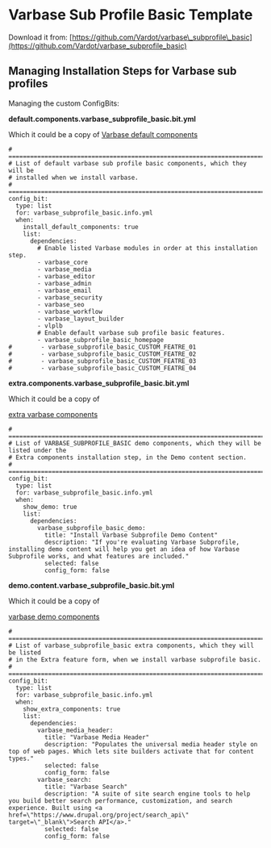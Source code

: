 # Varbase Sub Profile Basic Template

Download it from: [https://github.com/Vardot/varbase\_subprofile\_basic](https://github.com/Vardot/varbase_subprofile_basic)

## Managing Installation Steps for Varbase sub profiles

Managing the custom ConfigBits:

**default.components.varbase\_subprofile\_basic.bit.yml**

Which it could be a copy of [Varbase default components](https://github.com/Vardot/varbase/blob/9.0.x/configbit/default.components.varbase.bit.yml)

```text
# ==============================================================================
# List of default varbase sub profile basic components, which they will be
# installed when we install varbase.
# ==============================================================================
config_bit:
  type: list
  for: varbase_subprofile_basic.info.yml
  when:
    install_default_components: true
    list:
      dependencies:
        # Enable listed Varbase modules in order at this installation step.
        - varbase_core
        - varbase_media
        - varbase_editor
        - varbase_admin
        - varbase_email
        - varbase_security
        - varbase_seo
        - varbase_workflow
        - varbase_layout_builder
        - vlplb
        # Enable default varbase sub profile basic features.
        - varbase_subprofile_basic_homepage
#        - varbase_subprofile_basic_CUSTOM_FEATRE_01
#        - varbase_subprofile_basic_CUSTOM_FEATRE_02
#        - varbase_subprofile_basic_CUSTOM_FEATRE_03
#        - varbase_subprofile_basic_CUSTOM_FEATRE_04

```

**extra.components.varbase\_subprofile\_basic.bit.yml**

Which it could be a copy of

[extra varbase components](https://github.com/Vardot/varbase/blob/9.0.x/configbit/extra.components.varbase.bit.yml)

```text
# ==============================================================================
# List of VARBASE_SUBPROFILE_BASIC demo components, which they will be listed under the 
# Extra components installation step, in the Demo content section.
# ==============================================================================
config_bit:
  type: list
  for: varbase_subprofile_basic.info.yml
  when:
    show_demo: true
    list:
      dependencies:
        varbase_subprofile_basic_demo:
          title: "Install Varbase Subprofile Demo Content"
          description: "If you're evaluating Varbase Subprofile, installing demo content will help you get an idea of how Varbase Subprofile works, and what features are included."
          selected: false
          config_form: false

```

**demo.content.varbase\_subprofile\_basic.bit.yml**

Which it could be a copy of

[varbase demo components](https://github.com/Vardot/varbase/blob/9.0.x/configbit/demo.content.varbase.bit.yml)

```text
# ==============================================================================
# List of varbase_subprofile_basic extra components, which they will be listed
# in the Extra feature form, when we install varbase subprofile basic.
# ==============================================================================
config_bit:
  type: list
  for: varbase_subprofile_basic.info.yml
  when:
    show_extra_components: true
    list:
      dependencies:
        varbase_media_header:
          title: "Varbase Media Header"
          description: "Populates the universal media header style on top of web pages. Which lets site builders activate that for content types."
          selected: false
          config_form: false
        varbase_search:
          title: "Varbase Search"
          description: "A suite of site search engine tools to help you build better search performance, customization, and search experience. Built using <a href=\"https://www.drupal.org/project/search_api\" target=\"_blank\">Search API</a>."
          selected: false
          config_form: false
```

